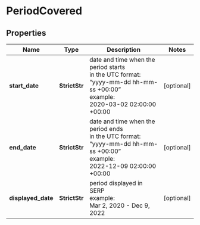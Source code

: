 # PeriodCovered


## Properties

| Name | Type | Description | Notes |
|------------ | ------------- | ------------- | -------------|
**start_date** | **StrictStr** | date and time when the period starts<br>in the UTC format: “yyyy-mm-dd hh-mm-ss +00:00”<br>example:<br>2020-03-02 02:00:00 +00:00 |[optional]|
**end_date** | **StrictStr** | date and time when the period ends<br>in the UTC format: “yyyy-mm-dd hh-mm-ss +00:00”<br>example:<br>2022-12-09 02:00:00 +00:00 |[optional]|
**displayed_date** | **StrictStr** | period displayed in SERP<br>example:<br>Mar 2, 2020 - Dec 9, 2022 |[optional]|